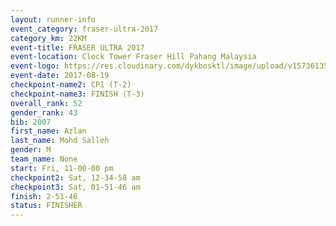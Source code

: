 ```yaml
---
layout: runner-info 
event_category: fraser-ultra-2017 
category_km: 22KM 
event-title: FRASER ULTRA 2017 
event-location: Clock Tower Fraser Hill Pahang Malaysia 
event-logo: https://res.cloudinary.com/dykbosktl/image/upload/v1573613535/Logo/logo_mfst7w.jpg 
event-date: 2017-08-19 
checkpoint-name2: CP1 (T-2) 
checkpoint-name3: FINISH (T-3) 
overall_rank: 52
gender_rank: 43
bib: 2007
first_name: Azlan
last_name: Mohd Salleh
gender: M
team_name: None
start: Fri, 11-00-00 pm
checkpoint2: Sat, 12-34-58 am
checkpoint3: Sat, 01-51-46 am
finish: 2-51-46
status: FINISHER
---
```

